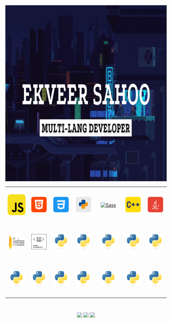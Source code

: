 
<img height="550px" width="1000px" src="./ga.gif"/>

<table align= "center">
  <tr>
     <td align="center" width="110" height="110">
      <a href="#macropower-tech" >
        <img src="./js.png" width="65" height="65" alt="React.js" />
      </a>
    </td>
    <td align="center"  width="110" height="110">
      <a href="#macropower-tech" >
        <img src="./html.png" width="48" height="48" alt="React Native" />
      </a>
    </td>
    <td align="center"  width="110" height="110">
      <a href="#macropower-tech">
        <img src="./css.png" width="48" height="48" alt="JavaScript" />
      </a>
    </td>
    <td align="center"  width="110" height="110">
      <a href="#macropower-tech">
        <img src="./py.png" width="48" height="48" alt="TypeScript" />
      </a>
    </td>
    <td align="center"  width="110" height="110">
      <a href="#macropower-tech">
        <img src="./c#.png" width="48" height="48" alt="Sass" />
      </a>
    </td>
     <td align="center" width="110" height="110">
      <a href="#macropower-tech">
        <img src="./cpp.png" width="48" height="48" alt="Git" />
      </a>
    </td>
       <td align="center"  width="110" height="110">
      <a href="#macropower-tech">
        <img src="./java.png" width="48" height="48" alt="Next.js" />
      </a>
    </td>
    </br>
     </tr>
  </tr>
    <tr>
    <td align="center"  width="110" height="110">
      <a href="#macropower-tech">
        <img src="./Firebase_Logo_Standard_Lockup.svg" width="48" height="48" alt="Firebase" />
      </a>
    </td>
    <td align="center"  width="110" height="110">
      <a href="#macropower-tech">
        <img src="./styled-components.svg" width="48" height="48" alt="FStyled-components" />
      </a>
    </td>
    <td align="center"  width="110" height="110">
      <a href="#macropower-tech">
        <img src="./python-original.svg" width="48" height="48" alt="Python" />
      </a>
    </td>
    <td align="center"  width="110" height="110">
      <a href="#macropower-tech">
        <img src="./python-original.svg" width="48" height="48" alt="Python" />
      </a>
    </td>
  <td align="center"  width="110" height="110">
      <a href="#macropower-tech">
        <img src="./python-original.svg" width="48" height="48" alt="Python" />
      </a>
    </td>
  <td align="center"  width="110" height="110">
      <a href="#macropower-tech">
        <img src="./python-original.svg" width="48" height="48" alt="Python" />
      </a>
    </td>
  <td align="center"  width="110" height="110">
      <a href="#macropower-tech">
        <img src="./python-original.svg" width="48" height="48" alt="Python" />
      </a>
    </td>
  <tr>
      <td align="center"  width="110" height="110">
      <a href="#macropower-tech">
        <img src="./python-original.svg" width="48" height="48" alt="Python" />
      </a>
    </td>
      <td align="center"  width="110" height="110">
      <a href="#macropower-tech">
        <img src="./python-original.svg" width="48" height="48" alt="Python" />
      </a>
    </td>
      <td align="center"  width="110" height="110">
      <a href="#macropower-tech">
        <img src="./python-original.svg" width="48" height="48" alt="Python" />
      </a>
    </td>
      <td align="center"  width="110" height="110">
      <a href="#macropower-tech">
        <img src="./python-original.svg" width="48" height="48" alt="Python" />
      </a>
    </td>
      <td align="center"  width="110" height="110">
      <a href="#macropower-tech">
        <img src="./python-original.svg" width="48" height="48" alt="Python" />
      </a>
    </td>
      <td align="center"  width="110" height="110">
      <a href="#macropower-tech">
        <img src="./python-original.svg" width="48" height="48" alt="Python" />
      </a>
    </td>
      <td align="center"  width="110" height="110">
      <a href="#macropower-tech">
        <img src="./python-original.svg" width="48" height="48" alt="Python" />
      </a>
    </td>
    </tr>
</table>
</br>

<p align="center">
  <img src="https://media3.giphy.com/media/ln7z2eWriiQAllfVcn/200w.webp" width="100">
  <img src="https://i.giphy.com/media/eNAsjO55tPbgaor7ma/200w.webp" width="100">
  <img src="https://i.giphy.com/media/IdyAQJVN2kVPNUrojM/200.webp" width="100">
</p>

  








